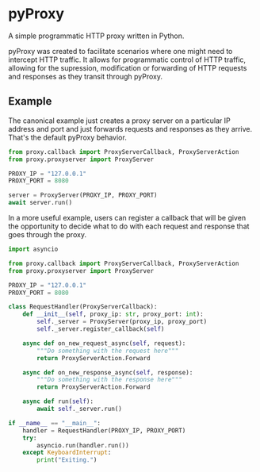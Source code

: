 # pyProxy

A simple programmatic HTTP proxy written in Python.

pyProxy was created to facilitate scenarios where one might need to intercept
HTTP traffic. It allows for programmatic control of HTTP traffic, allowing for
the supression, modification or forwarding of HTTP requests and responses as
they transit through pyProxy.

## Example

The canonical example just creates a proxy server on a particular IP address and
port and just forwards requests and responses as they arrive. That's the default
pyProxy behavior.

```python
from proxy.callback import ProxyServerCallback, ProxyServerAction
from proxy.proxyserver import ProxyServer

PROXY_IP = "127.0.0.1"
PROXY_PORT = 8080

server = ProxyServer(PROXY_IP, PROXY_PORT)
await server.run()
````

In a more useful example, users can register a callback that will be given the
opportunity to decide what to do with each request and response that goes through
the proxy.

```python
import asyncio

from proxy.callback import ProxyServerCallback, ProxyServerAction
from proxy.proxyserver import ProxyServer

PROXY_IP = "127.0.0.1"
PROXY_PORT = 8080

class RequestHandler(ProxyServerCallback):
    def __init__(self, proxy_ip: str, proxy_port: int):
        self._server = ProxyServer(proxy_ip, proxy_port)
        self._server.register_callback(self)

    async def on_new_request_async(self, request):
        """Do something with the request here"""
        return ProxyServerAction.Forward

    async def on_new_response_async(self, response):
        """Do something with the response here"""
        return ProxyServerAction.Forward

    async def run(self):
        await self._server.run()

if __name__ == "__main__":
    handler = RequestHandler(PROXY_IP, PROXY_PORT)
    try:
        asyncio.run(handler.run())
    except KeyboardInterrupt:
        print("Exiting.")
```
